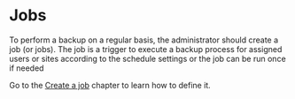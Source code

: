 # Jobs

To perform a backup on a regular basis, the administrator should create a job \(or jobs\). The job is a trigger to execute a backup process for assigned users or sites according to the schedule settings or the job can be run once if needed

Go to the [Create a job](https://storware.gitbook.io/kodo-for-cloud-office365/administration/kodo-organization-admin-guide/jobs/create-a-job) chapter to learn how to define it.

